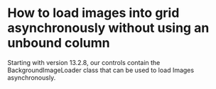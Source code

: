# How to load images into grid asynchronously without using an unbound column 


<p>Starting with version 13.2.8, our controls contain the BackgroundImageLoader class that can be used to load Images asynchronously.<br />
</p>

<br/>


